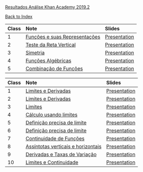 [Resultados Análise Khan Academy 2019.2](https://marcielbp.github.io/Calculus/resultados/graficos.md) 

[Back to Index](https://marcielbp.github.io/Calculus/) 

| Class | Note |Slides|
| :---- | :---- | :----|
| 1 | [Funções e suas Representações](https://marcielbp.github.io/Calculus/funcoes/07-08-19-funcoes-e-suas-representacoes) | [Presentation](https://marcielbp.github.io/Calculus/funcoes/07-08-19-funcoes-e-suas-representacoes_PRES) |
| 2 | [Teste da Reta Vertical](https://marcielbp.github.io/Calculus/funcoes/12-08-19-teste-da-reta-vertical) | [Presentation](https://marcielbp.github.io/Calculus/funcoes/07-08-19-funcoes-e-suas-representacoes_PRES) |
| 3 | [Simetria](https://marcielbp.github.io/Calculus/funcoes/13-8-19-simetria) | [Presentation](https://marcielbp.github.io/Calculus/funcoes/07-08-19-funcoes-e-suas-representacoes_PRES) |
| 4 | [Funções Algébricas](https://marcielbp.github.io/Calculus/funcoes/14-08-08-funcoes-algebricas) | [Presentation](https://marcielbp.github.io/Calculus/funcoes/07-08-19-funcoes-e-suas-representacoes_PRES) |
| 5 | [Combinação de Funções](https://marcielbp.github.io/Calculus/funcoes/20-08-19-combinacao-de-funcoes) | [Presentation](https://marcielbp.github.io/Calculus/funcoes/07-08-19-funcoes-e-suas-representacoes_PRES) |

| Class | Note | Slides|
| :---- | :---- | :----|
| 1 | [Limites e Derivadas](https://marcielbp.github.io/Calculus/limites/02-09-19-limites-e-derrivadas) | [Presentation](https://marcielbp.github.io/Calculus/funcoes/07-08-19-funcoes-e-suas-representacoes_PRES) |
| 2 | [Limites e Derivadas](https://marcielbp.github.io/Calculus/limites/03-09-19-limites-e-derrivadas) | [Presentation](https://marcielbp.github.io/Calculus/funcoes/07-08-19-funcoes-e-suas-representacoes_PRES) |
| 3 | [Limites](https://marcielbp.github.io/Calculus/limites/09-09-19-limites) | [Presentation](https://marcielbp.github.io/Calculus/funcoes/07-08-19-funcoes-e-suas-representacoes_PRES) |
| 4 | [Cálculo usando limites](https://marcielbp.github.io/Calculus/limites/10-09-19-calculos-usando-propriedades-dos-limites) | [Presentation](https://marcielbp.github.io/Calculus/funcoes/07-08-19-funcoes-e-suas-representacoes_PRES) |
| 5 | [Definição precisa de limite](https://marcielbp.github.io/Calculus/limites/16-09-19-definicao-precisa-de-limite) | [Presentation](https://marcielbp.github.io/Calculus/funcoes/07-08-19-funcoes-e-suas-representacoes_PRES) |
| 6 | [Definição precisa de limite](https://marcielbp.github.io/Calculus/limites/17-09-19-definicao-precisa-de-limite) | [Presentation](https://marcielbp.github.io/Calculus/funcoes/07-08-19-funcoes-e-suas-representacoes_PRES) |
| 7 | [Continuidade de Funções](https://marcielbp.github.io/Calculus/limites/18-09-19-continuidade-de-funcoes) | [Presentation](https://marcielbp.github.io/Calculus/funcoes/07-08-19-funcoes-e-suas-representacoes_PRES) |
| 8 | [Assíntotas verticais e horizontais](https://marcielbp.github.io/Calculus/limites/23-09-19-assintotas-verticais-e-horizontais) | [Presentation](https://marcielbp.github.io/Calculus/funcoes/07-08-19-funcoes-e-suas-representacoes_PRES) |
| 9 | [Derivadas e Taxas de Variação](https://marcielbp.github.io/Calculus/limites/24-09-19-derivadas-e-taxa-de-variacao) | [Presentation](https://marcielbp.github.io/Calculus/funcoes/07-08-19-funcoes-e-suas-representacoes_PRES) |
| 10 | [Limites e Continuidade](https://marcielbp.github.io/Calculus/limites/25-09-19-limites-e-continuidade) |[Presentation](https://marcielbp.github.io/Calculus/funcoes/07-08-19-funcoes-e-suas-representacoes_PRES) |
